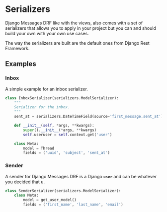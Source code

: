 # Serializers

Django Messages DRF like with the views, also comes with a set of serializers that allows you
to apply in your project but you can and should build your own with your own use cases.

The way the serializers are built are the default ones from Django Rest Framework.

## Examples

### Inbox

A simple example for an inbox serializer.

```python
class InboxSerializer(serializers.ModelSerializer):
    """
    Serializer for the inbox.
    """
    sent_at = serializers.DateTimeField(source='first_message.sent_at')

    def __init__(self, *args, **kwargs):
        super().__init__(*args, **kwargs)
        self.useruser = self.context.get('user')

    class Meta:
        model = Thread
        fields = ('uuid', 'subject', 'sent_at')

```

### Sender

A sender for Django Messages DRF is a Django **`user`** and can be whatever you decided that u.

```python
class SenderSerializer(serializers.ModelSerializer):
    class Meta:
        model = get_user_model()
        fields = ('first_name', 'last_name', 'email')
```
